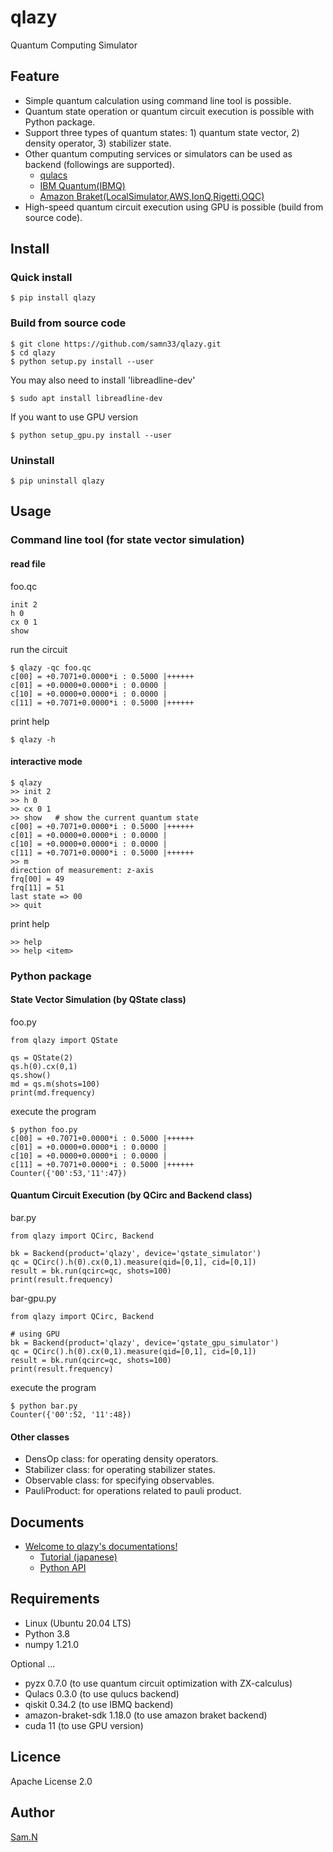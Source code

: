 qlazy
=====

Quantum Computing Simulator

## Feature

- Simple quantum calculation using command line tool is possible.
- Quantum state operation or quantum circuit execution is possible with Python package.
- Support three types of quantum states: 1) quantum state vector, 2) density operator, 3) stabilizer state.
- Other quantum computing services or simulators can be used as backend (followings are supported).
    - [qulacs](https://github.com/qulacs/qulacs)
    - [IBM Quantum(IBMQ)](https://quantum-computing.ibm.com/)
    - [Amazon Braket(LocalSimulator,AWS,IonQ,Rigetti,OQC)](https://aws.amazon.com/braket/?nc1=h_ls)
- High-speed quantum circuit execution using GPU is possible (build from source code).

## Install

### Quick install

    $ pip install qlazy

### Build from source code

    $ git clone https://github.com/samn33/qlazy.git
    $ cd qlazy
    $ python setup.py install --user

You may also need to install 'libreadline-dev'

    $ sudo apt install libreadline-dev

If you want to use GPU version

    $ python setup_gpu.py install --user

### Uninstall

    $ pip uninstall qlazy

## Usage

### Command line tool (for state vector simulation)

#### read file

foo.qc

    init 2
    h 0
    cx 0 1
	show

run the circuit

    $ qlazy -qc foo.qc
    c[00] = +0.7071+0.0000*i : 0.5000 |++++++
    c[01] = +0.0000+0.0000*i : 0.0000 |
    c[10] = +0.0000+0.0000*i : 0.0000 |
    c[11] = +0.7071+0.0000*i : 0.5000 |++++++

print help
	
    $ qlazy -h

#### interactive mode

    $ qlazy
    >> init 2
    >> h 0
    >> cx 0 1
    >> show   # show the current quantum state
    c[00] = +0.7071+0.0000*i : 0.5000 |++++++
    c[01] = +0.0000+0.0000*i : 0.0000 |
    c[10] = +0.0000+0.0000*i : 0.0000 |
    c[11] = +0.7071+0.0000*i : 0.5000 |++++++
    >> m
    direction of measurement: z-axis
    frq[00] = 49
    frq[11] = 51
    last state => 00
    >> quit

print help

    >> help
    >> help <item>

### Python package

#### State Vector Simulation (by QState class)

foo.py
	
    from qlazy import QState
    
    qs = QState(2)
    qs.h(0).cx(0,1)
    qs.show()
    md = qs.m(shots=100)
    print(md.frequency)

execute the program

    $ python foo.py
    c[00] = +0.7071+0.0000*i : 0.5000 |++++++
    c[01] = +0.0000+0.0000*i : 0.0000 |
    c[10] = +0.0000+0.0000*i : 0.0000 |
    c[11] = +0.7071+0.0000*i : 0.5000 |++++++
    Counter({'00':53,'11':47})

#### Quantum Circuit Execution (by QCirc and Backend class)

bar.py
	
    from qlazy import QCirc, Backend
    
    bk = Backend(product='qlazy', device='qstate_simulator')
    qc = QCirc().h(0).cx(0,1).measure(qid=[0,1], cid=[0,1])
    result = bk.run(qcirc=qc, shots=100)
    print(result.frequency)

bar-gpu.py
	
    from qlazy import QCirc, Backend

    # using GPU
    bk = Backend(product='qlazy', device='qstate_gpu_simulator')
    qc = QCirc().h(0).cx(0,1).measure(qid=[0,1], cid=[0,1])
    result = bk.run(qcirc=qc, shots=100)
    print(result.frequency)

execute the program

    $ python bar.py
	Counter({'00':52, '11':48})

#### Other classes

- DensOp class: for operating density operators.
- Stabilizer class: for operating stabilizer states.
- Observable class: for specifying observables.
- PauliProduct: for operations related to pauli product.

## Documents

- [Welcome to qlazy's documentations!](http://samn33.github.io/qlazy-docs/index.html)
    - [Tutorial (japanese)](http://samn33.github.io/qlazy-docs/Tutorial_jp.html)
    - [Python API](http://samn33.github.io/qlazy-docs/python-api/qlazy.html)

## Requirements

- Linux (Ubuntu 20.04 LTS)
- Python 3.8
- numpy 1.21.0

Optional ...
- pyzx 0.7.0 (to use quantum circuit optimization with ZX-calculus)
- Qulacs 0.3.0 (to use qulucs backend)
- qiskit 0.34.2 (to use IBMQ backend)
- amazon-braket-sdk 1.18.0 (to use amazon braket backend)
- cuda 11 (to use GPU version)

## Licence

Apache License 2.0

## Author

[Sam.N](http://github.com/samn33)
